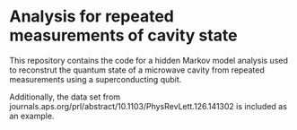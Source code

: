 # Analysis for repeated measurements of cavity state

This repository contains the code for a hidden Markov model analysis used to reconstrut the quantum state of a microwave cavity from repeated measurements using a superconducting qubit.

Additionally, the data set from journals.aps.org/prl/abstract/10.1103/PhysRevLett.126.141302 is included as an example.
